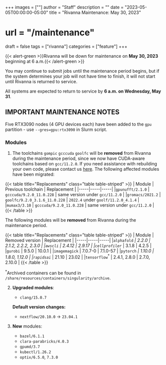 +++
images = [""]
author = "Staff"
description = ""
date = "2023-05-05T00:00:00-05:00"
title = "Rivanna Maintenance: May 30, 2023"
# url = "/maintenance"
draft = false
tags = ["rivanna"]
categories = ["feature"]
+++

{{< alert-green >}}Rivanna will be down for maintenance on <strong>May 30, 2023</strong> beginning at 6 a.m.{{< /alert-green >}}

You may continue to submit jobs until the maintenance period begins, but if the system determines your job will not have time to finish, it will not start until Rivanna is returned to service.

All systems are expected to return to service by **6 a.m. on Wednesday, May 31**.

## IMPORTANT MAINTENANCE NOTES

Five RTX3090 nodes (4 GPU devices each) have been added to the `gpu` partition - use `--gres=gpu:rtx3090` in Slurm script.

### Modules

1. The toolchains `gompic` `gcccuda` `goolfc` will be **removed** from Rivanna during the maintenance period, since we now have CUDA-aware toolchains based on `gcc/11.2.0`. If you need assistance with rebuilding your own code, please contact us [here](https://www.rc.virginia.edu/form/support-request/). The following affected modules have been migrated:


{{< table title="Replacements" class="table table-striped" >}}
| Module | Previous toolchain | Replacement |
|-----|-----|-----|
|`gpunufft/2.1.0` | `gcccuda/9.2.0_11.0.228`      | same version under `gcc/11.2.0`     |
|`gromacs/2021.2` | `goolfc/9.2.0_3.1.6_11.0.228` | `2022.4` under `goolf/11.2.0_4.1.4` |
|`mumax3/3.10`    | `gcccuda/9.2.0_11.0.228`      | same version under `gcc/11.2.0`     |
{{< /table >}}


The following modules will be **removed** from Rivanna during the maintenance period.

{{< table title="Replacements" class="table table-striped" >}}
| Module | Removed version | Replacement |
|-----|-----|-----|
|`alphafold`<sup>*</sup> | 2.2.0 | 2.1.2, 2.2.2, 2.3.0 |
|`awscli` | 2.4.12 | 2.9.17 |
|`cellprofiler`<sup>*</sup> | 3.1.8 | 4.2.5 |
|`gurobi` | 9.5.0  | 10.0.1 |
|`imagemagick` | 7.0.7-0 | 7.1.0-57 |
|`pytorch`<sup>*</sup> | 1.10.0 | 1.8.0, 1.12.0 |
|`rapidsai`<sup>*</sup>  | 21.10 | 23.02 |
|`tensorflow`<sup>*</sup> | 2.4.1, 2.8.0 | 2.7.0, 2.10.0 |
{{< /table >}}

<sup>*</sup>Archived containers can be found in `/share/resources/containers/singularity/archive`.

2. **Upgraded modules**:

    - `clang/15.0.7`

    **Default version changes:**

    - `nextflow/20.10.0` &rarr; `23.04.1`


3. **New** modules:
    
    - `bazel/6.1.1`
    - `clara-parabricks/4.0.3`
    - `gpumd/3.7`
    - `kubectl/1.26.2`
    - `optix/6.5.0`, `7.3.0`
